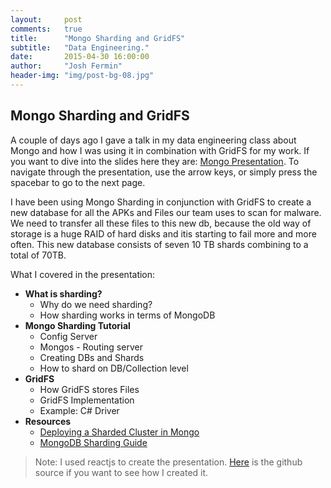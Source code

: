 ```yaml
---
layout:     post
comments: 	true
title:      "Mongo Sharding and GridFS"
subtitle:   "Data Engineering."
date:       2015-04-30 16:00:00
author:     "Josh Fermin"
header-img: "img/post-bg-08.jpg"
---
```


<h2 class="section-heading">Mongo Sharding and GridFS</h2>
<p>A couple of days ago I gave a talk in my data engineering class about Mongo and how I was using it in combination with GridFS for my work. If you want to dive into the slides here they are: <a href="http://joshfermin.me/mongo_presentation/#/">Mongo Presentation</a>. To navigate through the presentation, use the arrow keys, or simply press the spacebar to go to the next page.</p>

<p>I have been using Mongo Sharding in conjunction with GridFS to create a new database for all the APKs and Files our team uses to scan for malware. We need to transfer all these files to this new db, because the old way of storage is a huge RAID of hard disks and itis starting to fail more and more often. This new database consists of seven 10 TB shards combining to a total of 70TB.</p>

<p>What I covered in the presentation: 
<ul>
	<li><b>What is sharding?</b>
		<ul>
		<li>Why do we need sharding?</li>
		<li>How sharding works in terms of MongoDB</li>
		</ul>
	</li>
	<li><b>Mongo Sharding Tutorial</b>
		<ul>
		<li>Config Server</li>
		<li>Mongos - Routing server</li>
		<li>Creating DBs and Shards</li>
		<li>How to shard on DB/Collection level</li>
		</ul>
	</li>
	<li><b>GridFS</b>
		<ul>
		<li>How GridFS stores Files</li>
		<li>GridFS Implementation</li>
		<li>Example: C# Driver</li>
		</ul>
	</li>
	<li><b>Resources</b>
		<ul>
		<li><a href="http://docs.mongodb.org/manual/tutorial/deploy-shard-cluster/">Deploying a Sharded Cluster in Mongo</a></li>
		<li><a href="http://docs.mongodb.org/master/MongoDB-sharding-guide.pdf">MongoDB Sharding Guide</a></li>
		</ul>
	</li>



</ul>
</p>

<blockquote>Note: I used reactjs to create the presentation. <a href="https://github.com/joshfermin/mongo_presentation">Here</a> is the github source if you want to see how I created it.</blockquote>
